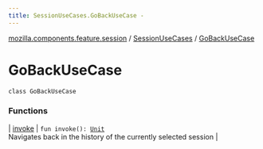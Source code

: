 ```yaml
---
title: SessionUseCases.GoBackUseCase - 
---
```


[mozilla.components.feature.session](../../index.html) / [SessionUseCases](../index.html) / [GoBackUseCase](./index.html)

# GoBackUseCase

`class GoBackUseCase`

### Functions

| [invoke](invoke.html) | `fun invoke(): `[`Unit`](https://kotlinlang.org/api/latest/jvm/stdlib/kotlin/-unit/index.html)<br>Navigates back in the history of the currently selected session |

